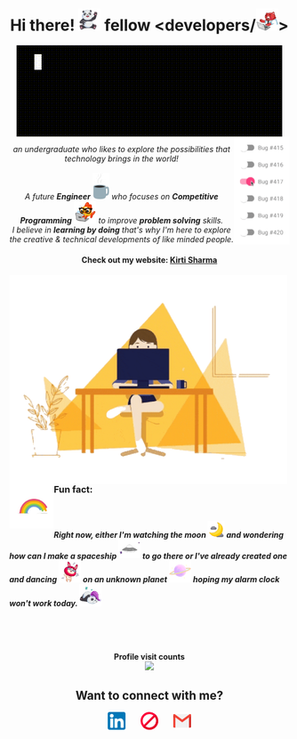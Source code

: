 <!--greetings-->
<h1 align="center"> Hi there! <img src="https://github.com/kiiirtiiii/kiiirtiiii/blob/main/gif/friendly_panda_agadhwadwbv8jq.gif" width="40px"> fellow &ltdevelopers/<img src="https://github.com/kiiirtiiii/kiiirtiiii/blob/main/gif/buddy_bear_agadbqeaavccya8.gif" width="40px">&gt</h1>

<div align="center"><img src="https://github.com/kiiirtiiii/kiiirtiiii/blob/main/gif/kirt_sharma.gif" align="center">
<img src="https://github.com/kiiirtiiii/kiiirtiiii/blob/main/gif/output-onlinegiftools.gif" width="100px" align="right">
</div>

<!--introduction-->
<p align="center">
  <em>
    an undergraduate who likes to explore the possibilities that technology brings in the world!
    <br><br>
    A future <b>Engineer</b> <img src="https://github.com/kiiirtiiii/kiiirtiiii/blob/main/gif/coffee.gif" width="30px"> who focuses on <b>Competitive Programming</b> <img src="https://github.com/kiiirtiiii/kiiirtiiii/blob/main/gif/gldfsh_agadbaiaaladvqo.gif" width="40px"> to improve <b>problem solving</b> skills.<br>
    I believe in <b>learning by doing</b> that's why I'm here to explore the creative & technical developments of like minded people.
  </em>
</p> 

<!-- Website link -->
<div align="center">
  <h4> Check out my website:<b> <a href="https://www.kirtisharma.tech/" target="__blank">Kirti Sharma</a> </h4>
</div>

<!--funfact-->
<div align="left"> 
  <img src="https://github.com/kiiirtiiii/kiiirtiiii/blob/main/gif/abc.gif" width="500px" align="left">
  <div align="right"><img src="https://github.com/kiiirtiiii/kiiirtiiii/blob/main/gif/rainbow.gif" width="80px" align="left">
    <br>
    <h3 align="left" margin-top="0px">Fun fact:</h3>
    <em>
      <br>
      <p align="left">
        Right now, either I'm watching the moon <img src="https://github.com/kiiirtiiii/kiiirtiiii/blob/main/gif/moon1.gif" width="30px"> and wondering how can I make a spaceship <img src="https://github.com/kiiirtiiii/kiiirtiiii/blob/main/gif/spaceship.gif" width="40px"> to go there or I've already created one and dancing <img src="https://github.com/kiiirtiiii/kiiirtiiii/blob/main/gif/qwabbit_agad7wad5kdobw.gif" width="40px"> on an unknown planet <img src="https://github.com/kiiirtiiii/kiiirtiiii/blob/main/gif/planet.gif" width="40px"> hoping my alarm clock won't work today. <img src="https://github.com/kiiirtiiii/kiiirtiiii/blob/main/gif/friendly_panda_agadgaadwbv8jq.gif" width="40px">
      </p>
    </em>
  </div>
</div>

<br><br><br>

<!-- visitor count -->
<div align="center"><b>Profile visit counts<b><br><img src="https://profile-counter.glitch.me/kiiirtiiii/count.svg"></div>

<!-- Social media -->
<div align="center"> 
  <h2>Want to connect with me?</h2>
</div>

<div align="center">
  <a href="https://www.linkedin.com/in/kiiirtiiii/" target="__blank"><img src="https://github.com/kiiirtiiii/kiiirtiiii/blob/main/social-icons/001-linkedin.png" alt="LinkedIn"></a></span> 
  &nbsp&nbsp&nbsp&nbsp&nbsp&nbsp
  <a href="https://www.stopstalk.com/user/profile/sharmakirti" target="__blank"><img src="https://github.com/kiiirtiiii/kiiirtiiii/blob/main/social-icons/003-ban.png" alt="StopStalk"></a>
  &nbsp&nbsp&nbsp&nbsp&nbsp&nbsp
  <a href="mailto:kirtivats1409@gmail.com" target="__blank"><img src="https://github.com/kiiirtiiii/kiiirtiiii/blob/main/social-icons/002-gmail.png" alt="Mail"></a>
</div>
